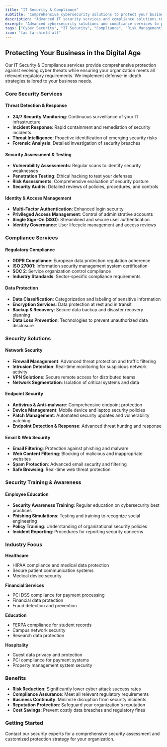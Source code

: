 ```yaml
---
title: "IT Security & Compliance"
subtitle: "Comprehensive cybersecurity solutions to protect your business assets"
description: "Advanced IT security services and compliance solutions to safeguard your organization against cyber threats while meeting regulatory requirements."
excerpt: "Advanced cybersecurity solutions and compliance services to protect your organization against threats while meeting regulations."
tags: ["Cyber Security", "IT Security", "Compliance", "Risk Management", "Data Protection", "Security Consulting", "Threat Detection"]
icon: "fas fa-shield-alt"
---
```


## Protecting Your Business in the Digital Age

Our IT Security & Compliance services provide comprehensive protection against evolving cyber threats while ensuring your organization meets all relevant regulatory requirements. We implement defense-in-depth strategies tailored to your business needs.

### Core Security Services

#### Threat Detection & Response
- **24/7 Security Monitoring**: Continuous surveillance of your IT infrastructure
- **Incident Response**: Rapid containment and remediation of security incidents
- **Threat Intelligence**: Proactive identification of emerging security risks
- **Forensic Analysis**: Detailed investigation of security breaches

#### Security Assessment & Testing
- **Vulnerability Assessments**: Regular scans to identify security weaknesses
- **Penetration Testing**: Ethical hacking to test your defenses
- **Risk Assessments**: Comprehensive evaluation of security posture
- **Security Audits**: Detailed reviews of policies, procedures, and controls

#### Identity & Access Management
- **Multi-Factor Authentication**: Enhanced login security
- **Privileged Access Management**: Control of administrative accounts
- **Single Sign-On (SSO)**: Streamlined and secure user authentication
- **Identity Governance**: User lifecycle management and access reviews

### Compliance Services

#### Regulatory Compliance
- **GDPR Compliance**: European data protection regulation adherence
- **ISO 27001**: Information security management system certification
- **SOC 2**: Service organization control compliance
- **Industry Standards**: Sector-specific compliance requirements

#### Data Protection
- **Data Classification**: Categorization and labeling of sensitive information
- **Encryption Services**: Data protection at rest and in transit
- **Backup & Recovery**: Secure data backup and disaster recovery planning
- **Data Loss Prevention**: Technologies to prevent unauthorized data disclosure

### Security Solutions

#### Network Security
- **Firewall Management**: Advanced threat protection and traffic filtering
- **Intrusion Detection**: Real-time monitoring for suspicious network activity
- **VPN Solutions**: Secure remote access for distributed teams
- **Network Segmentation**: Isolation of critical systems and data

#### Endpoint Security
- **Antivirus & Anti-malware**: Comprehensive endpoint protection
- **Device Management**: Mobile device and laptop security policies
- **Patch Management**: Automated security updates and vulnerability patching
- **Endpoint Detection & Response**: Advanced threat hunting and response

#### Email & Web Security
- **Email Filtering**: Protection against phishing and malware
- **Web Content Filtering**: Blocking of malicious and inappropriate websites
- **Spam Protection**: Advanced email security and filtering
- **Safe Browsing**: Real-time web threat protection

### Security Training & Awareness

#### Employee Education
- **Security Awareness Training**: Regular education on cybersecurity best practices
- **Phishing Simulations**: Testing and training to recognize social engineering
- **Policy Training**: Understanding of organizational security policies
- **Incident Reporting**: Procedures for reporting security concerns

### Industry Focus

**Healthcare**
- HIPAA compliance and medical data protection
- Secure patient communication systems
- Medical device security

**Financial Services**
- PCI DSS compliance for payment processing
- Financial data protection
- Fraud detection and prevention

**Education**
- FERPA compliance for student records
- Campus network security
- Research data protection

**Hospitality**
- Guest data privacy and protection
- PCI compliance for payment systems
- Property management system security

### Benefits

- **Risk Reduction**: Significantly lower cyber attack success rates
- **Compliance Assurance**: Meet all relevant regulatory requirements
- **Business Continuity**: Minimize disruption from security incidents
- **Reputation Protection**: Safeguard your organization's reputation
- **Cost Savings**: Prevent costly data breaches and regulatory fines

### Getting Started

Contact our security experts for a comprehensive security assessment and customized protection strategy for your organization.
